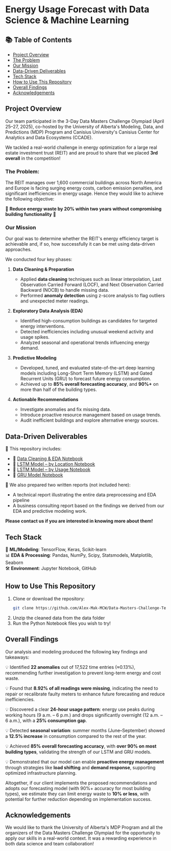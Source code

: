 #  Energy Usage Forecast with Data Science & Machine Learning

## 📚 Table of Contents

- [Project Overview](#project-overview)
- [The Problem](#the-problem)
- [Our Mission](#our-mission)
- [Data-Driven Deliverables](#data-driven-deliverables)
- [Tech Stack](#tech-stack)
- [How to Use This Repository](#how-to-use-this-repository)
- [Overall Findings](#overall-findings)
- [Acknowledgements](#acknowledgements)

## Project Overview

Our team participated in the 3-Day Data Masters Challenge Olympiad (April 25–27, 2025), co-hosted by the University of Alberta's Modeling, Data, and Predictions (MDP) Program and Canisius University's Canisius Center for Analytics and Data Ecosystems (CCADE). 

We tackled a real-world challenge in energy optimization for a large real estate investment trust (REIT) and are proud to share that we placed **3rd overall** in the competition!

### The Problem:
The REIT manages over 1,600 commercial buildings across North America and Europe is facing surging energy costs, carbon emission penalties, and significant inefficiencies in energy usage. Hence they would like to achieve the following objective:

🎯 **Reduce energy waste by 20% within two years without compromising building functionality** 🎯

### Our Mission

Our goal was to determine whether the REIT's energy efficiency target is achievable and, if so, how successfully it can be met using data-driven approaches.

We conducted four key phases:

1. **Data Cleaning & Preparation**
   - Applied **data cleaning** techniques such as linear interpolation, Last Observation Carried Forward (LOCF), and Next Observation Carried Backward (NOCB) to handle missing data.
   - Performed **anomaly detection** using z-score analysis to flag outliers and unexpected meter readings.

2. **Exploratory Data Analysis (EDA)**
   - Identified high-consumption buildings as candidates for targeted energy interventions.
   - Detected inefficiencies including unusual weekend activity and usage spikes.
   - Analyzed seasonal and operational trends influencing energy demand.

3. **Predictive Modeling**
   - Developed, tuned, and evaluated state-of-the-art deep learning models including Long-Short Term Memory (LSTM) and Gated Recurrent Units (GRU) to forecast future energy consumption.
   - Achieved up to **85% overall forecasting accuracy**, and **90%+** on more than half of the building types.

4. **Actionable Recommendations**
   - Investigate anomalies and fix missing data.
   - Introduce proactive resource management based on usage trends.
   - Audit inefficient buildings and explore alternative energy sources.

## Data-Driven Deliverables

📂 This repository includes:

- 📄 [Data Cleaning & EDA Notebook](./Python_Notebooks/Preprocessing_and_EDA.ipynb)
- 📄 [LSTM Model – by Location Notebook](./Python_Notebooks/LSTM_by_Location.ipynb)
- 📄 [LSTM Model – by Usage Notebook](./Python_Notebooks/LSTM_by_Use.ipynb)
- 📄 [GRU Model Notebook](./Python_Notebooks/GRU_by_use.ipynb)

📌 We also prepared two written reports (not included here):
  - A technical report illustrating the entire data preprocessing and EDA pipeline
  - A business consulting report based on the findings we derived from our EDA and predictive modeling work.
    
  **Please contact us if you are interested in knowing more about them!**

## Tech Stack

🤖 **ML/Modeling**: TensorFlow, Keras, Scikit-learn  
📊 **EDA & Processing**: Pandas, NumPy, Scipy, Statsmodels, Matplotlib, Seaborn  
🛠️ **Environment**: Jupyter Notebook, GitHub


## How to Use This Repository

1. Clone or download the repository:
   ```bash
   git clone https://github.com/Alex-Mak-MCW/Data-Masters-Challenge-Team7.git
   ```
2. Unzip the cleaned data from the data folder 
3. Run the Python Notebook files you wish to try!

## Overall Findings

Our analysis and modeling produced the following key findings and takeaways:

💡  Identified **22 anomalies** out of 17,522 time entries (≈0.13%), recommending further investigation to prevent long-term energy and cost waste.

💡 Found that **8.92% of all readings were missing**, indicating the need to repair or recalibrate faulty meters to enhance future forecasting and reduce inefficiencies.

💡 Discovered a clear **24-hour usage pattern**: energy use peaks during working hours (9 a.m. – 6 p.m.) and drops significantly overnight (12 a.m. – 6 a.m.), with a **25% consumption gap**.

💡 Detected **seasonal variation**: summer months (June–September) showed a **12.5% increase** in consumption compared to the rest of the year.

💡 Achieved **85% overall forecasting accuracy**, with **over 90% on most building types**, validating the strength of our LSTM and GRU models.

💡 Demonstrated that our model can enable **proactive energy management** through strategies like **load shifting** and **demand response**, supporting optimized infrastructure planning.

Altogether, if our client implements the proposed recommendations and adopts our forecasting model (with 90%+ accuracy for most building types), we estimate they can limit energy waste to **10% or less**, with potential for further reduction depending on implementation success.

## Acknowledgements 
We would like to thank the University of Alberta's MDP Program and all the organizers of the Data Masters Challenge Olympiad for the opportunity to apply our skills in a real-world context. It was a rewarding experience in both data science and team collaboration!

